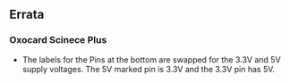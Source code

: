 ## Errata

### Oxocard Scinece Plus

- The labels for the Pins at the bottom are swapped for the 3.3V and 5V supply voltages. The 5V marked pin is 3.3V and the 3.3V pin has 5V.
